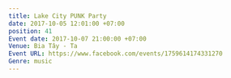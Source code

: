 ```yaml
---
title: Lake City PUNK Party
date: 2017-10-05 12:01:00 +07:00
position: 41
Event date: 2017-10-07 21:00:00 +07:00
Venue: Bia Tây - Ta
Event URL: https://www.facebook.com/events/1759614174331270
Genre: music
---
```


